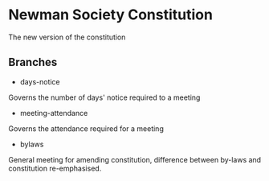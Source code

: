 Newman Society Constitution
===========================

The new version of the constitution


Branches
--------

* days-notice

Governs the number of days' notice required to a meeting

* meeting-attendance

Governs the attendance required for a meeting

* bylaws

General meeting for amending constitution, difference between by-laws and constitution re-emphasised.
